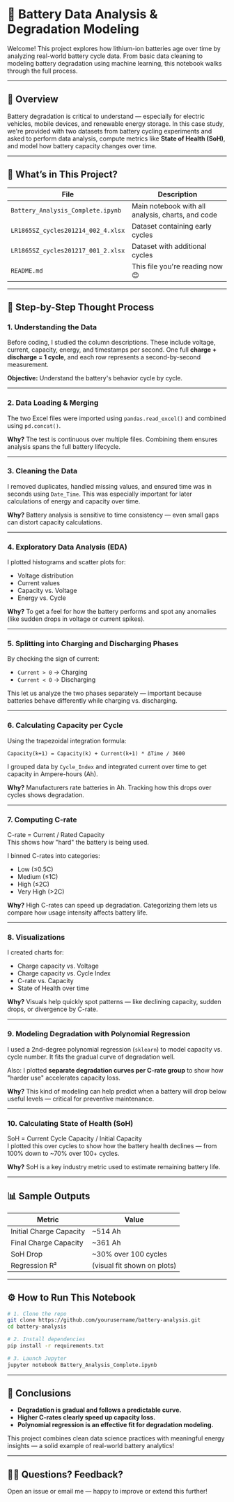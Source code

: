 
# 🔋 Battery Data Analysis & Degradation Modeling

Welcome! This project explores how lithium-ion batteries age over time by analyzing real-world battery cycle data. From basic data cleaning to modeling battery degradation using machine learning, this notebook walks through the full process.

---

## 📘 Overview

Battery degradation is critical to understand — especially for electric vehicles, mobile devices, and renewable energy storage. In this case study, we're provided with two datasets from battery cycling experiments and asked to perform data analysis, compute metrics like **State of Health (SoH)**, and model how battery capacity changes over time.

---

## 📂 What’s in This Project?

| File                             | Description |
|----------------------------------|-------------|
| `Battery_Analysis_Complete.ipynb` | Main notebook with all analysis, charts, and code |
| `LR1865SZ_cycles201214_002_4.xlsx` | Dataset containing early cycles |
| `LR1865SZ_cycles201217_001_2.xlsx` | Dataset with additional cycles |
| `README.md`                      | This file you're reading now 😊 |

---

## 🧠 Step-by-Step Thought Process

### 1. **Understanding the Data**
Before coding, I studied the column descriptions. These include voltage, current, capacity, energy, and timestamps per second. One full **charge + discharge = 1 cycle**, and each row represents a second-by-second measurement.

**Objective:** Understand the battery's behavior cycle by cycle.

---

### 2. **Data Loading & Merging**
The two Excel files were imported using `pandas.read_excel()` and combined using `pd.concat()`.

**Why?** The test is continuous over multiple files. Combining them ensures analysis spans the full battery lifecycle.

---

### 3. **Cleaning the Data**
I removed duplicates, handled missing values, and ensured time was in seconds using `Date_Time`. This was especially important for later calculations of energy and capacity over time.

**Why?** Battery analysis is sensitive to time consistency — even small gaps can distort capacity calculations.

---

### 4. **Exploratory Data Analysis (EDA)**
I plotted histograms and scatter plots for:
- Voltage distribution
- Current values
- Capacity vs. Voltage
- Energy vs. Cycle

**Why?** To get a feel for how the battery performs and spot any anomalies (like sudden drops in voltage or current spikes).

---

### 5. **Splitting into Charging and Discharging Phases**
By checking the sign of current:
- `Current > 0` → Charging
- `Current < 0` → Discharging

This let us analyze the two phases separately — important because batteries behave differently while charging vs. discharging.

---

### 6. **Calculating Capacity per Cycle**
Using the trapezoidal integration formula:
```
Capacity(k+1) = Capacity(k) + Current(k+1) * ΔTime / 3600
```
I grouped data by `Cycle_Index` and integrated current over time to get capacity in Ampere-hours (Ah).

**Why?** Manufacturers rate batteries in Ah. Tracking how this drops over cycles shows degradation.

---

### 7. **Computing C-rate**
C-rate = Current / Rated Capacity  
This shows how "hard" the battery is being used.

I binned C-rates into categories:
- Low (≤0.5C)
- Medium (≤1C)
- High (≤2C)
- Very High (>2C)

**Why?** High C-rates can speed up degradation. Categorizing them lets us compare how usage intensity affects battery life.

---

### 8. **Visualizations**
I created charts for:
- Charge capacity vs. Voltage
- Charge capacity vs. Cycle Index
- C-rate vs. Capacity
- State of Health over time

**Why?** Visuals help quickly spot patterns — like declining capacity, sudden drops, or divergence by C-rate.

---

### 9. **Modeling Degradation with Polynomial Regression**
I used a 2nd-degree polynomial regression (`sklearn`) to model capacity vs. cycle number. It fits the gradual curve of degradation well.

Also: I plotted **separate degradation curves per C-rate group** to show how "harder use" accelerates capacity loss.

**Why?** This kind of modeling can help predict when a battery will drop below useful levels — critical for preventive maintenance.

---

### 10. **Calculating State of Health (SoH)**
SoH = Current Cycle Capacity / Initial Capacity  
I plotted this over cycles to show how the battery health declines — from 100% down to ~70% over 100+ cycles.

**Why?** SoH is a key industry metric used to estimate remaining battery life.

---

## 📊 Sample Outputs

| Metric | Value |
|--------|-------|
| Initial Charge Capacity | ~514 Ah |
| Final Charge Capacity | ~361 Ah |
| SoH Drop | ~30% over 100 cycles |
| Regression R² | (visual fit shown on plots) |

---

## ⚙️ How to Run This Notebook

```bash
# 1. Clone the repo
git clone https://github.com/yourusername/battery-analysis.git
cd battery-analysis

# 2. Install dependencies
pip install -r requirements.txt

# 3. Launch Jupyter
jupyter notebook Battery_Analysis_Complete.ipynb
```

---

## 💬 Conclusions

- **Degradation is gradual and follows a predictable curve.**
- **Higher C-rates clearly speed up capacity loss.**
- **Polynomial regression is an effective fit for degradation modeling.**

This project combines clean data science practices with meaningful energy insights — a solid example of real-world battery analytics!

---

## 🙋‍♀️ Questions? Feedback?

Open an issue or email me — happy to improve or extend this further!
